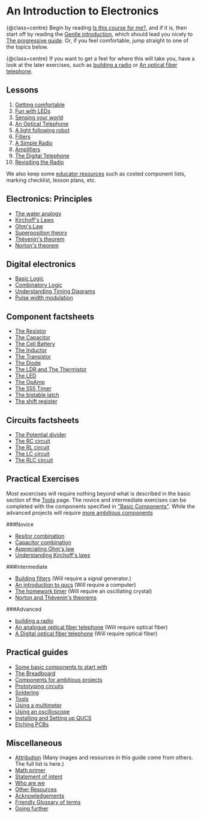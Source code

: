 An Introduction to Electronics
==============================
{@class=centre}
Begin by reading [Is this course for me?](target_audience.html), and if it is, then start off by reading the [Gentle introduction](gentle.html), which should lead you nicely to [The progressive guide](progressive_guide.html). Or, if you feel comfortable, jump straight to one of the topics below.

{@class=centre}
If you want to get a feel for where this will take you, have a look at the later exercises, such as [building a radio](building_a_radio.html) or [An optical fiber telephone](fiber_telephone.html).

Lessons
-------

1. [Getting comfortable](lesson1.html)
2. [Fun with LEDs](lesson2.html)
3. [Sensing your world](lesson3.html)
4. [An Optical Telephone](lesson4.html)
5. [A light following robot](lesson5.html)
6. [Filters](lesson6.html)
7. [A Simple Radio](lesson7.html)
8. [Amplifiers](lesson8.html)
9. [The Digital Telephone](lesson9.html)
10. [Revisiting the Radio](lesson10.html)

We also keep some [educator resources](educator_lessons.html) such as costed component lists, marking checklist, lesson plans, etc.

Electronics: Principles
-----------------------

 + [The water analogy](water_analogy.html)
 + [Kirchoff's Laws](kirchoffs.html)
 + [Ohm's Law](ohm.html)
 + [Superposition theory](superposition.html)
 + [Th&eacute;venin's theorem](tev.html)
 + [Norton's theorem](norton_theorem.html)

Digital electronics
-------------------

 + [Basic Logic](basic_logic.html)
 + [Combinatory Logic](combinatory_logic.html)
 + [Understanding Timing Diagrams](timing_diagrams.html)
 + [Pulse width modulation](pwm.html)

Component factsheets
--------------------

 + [The Resistor](resistor.html)
 + [The Capacitor](capacitor.html)
 + [The Cell Battery](battery.html)
 + [The Inductor](inductor.html)
 + [The Transistor](transistor.html)
 + [The Diode](diode.html)
 + [The LDR and The Thermistor](ldr_thermistor.html)
 + [The LED](led.html)
 + [The OpAmp](opamp.html)
 + [The 555 Timer](555.html)
 + [The bistable latch](bistable_latch.html)
 + [The shift register](shift_register.html)


Circuits factsheets
-------------------

 + [The Potential divider](potential_divider.html)
 + [The RC circuit](rc.html)
 + [The RL circuit](rl.html)
 + [The LC circuit](lc.html)
 + [The RLC circuit](rlc.html)

Practical Exercises
-------------------
Most excercises will require nothing beyond what is described in the basic section of the [Tools](tools.html) page. The novice and intermediate exercises can be completed with the components specified in ["Basic Components"](components_basic.html). While the advanced projects will require [more ambitious components](components_ambitious.html) 

###Novice
 + [Resitor combination](resistor_combination.html)
 + [Capacitor combination](capacitor_combination.html)
 + [Appreciating Ohm's law](ohms_law_ex.html)
 + [Understanding Kirchoff's laws](kirchoff_ex.html)

###Intermediate
 + [Building filters](building_filters.html) (Will require a signal generator.)
 + [An introduction to qucs](qucs_first_setps.html) (Will require a computer)
 + [The homework timer](homework_timer.html) (Will require an oscillating crystal)
 + [Norton and Th&eacute;venin's theorems](norton_thevenin_ex.html)
 
###Advanced
 + [building a radio](building_a_radio.html)
 + [An analogue optical fiber telephone](fiber_telephone.html) (Will require optical fiber)
 + [A Digital optical fiber telephone](digital_telephone.html) (Will require optical fiber)

Practical guides
----------------
 
 + [Some basic components to start with](components_basic.html)
 + [The Breadboard](breadboard.html)
 + [Components for ambitious projects](components_ambitious.html)
 + [Prototyping circuits](proto_circuits.html)
 + [Soldering](soldering.html)
 + [Tools](tools.html)
 + [Using a multimeter](using_multimeter.html)
 + [Using an oscilloscope](using_oscilloscope.html)
 + [Installing and Setting up QUCS](qucs.html)
 + [Etching PCBs](etching_pcb.html)

Miscellaneous
-------------

 + [Attribution](attribution.html) (Many images and resources in this guide come from others. The full list is here.)
 + [Math primer](math_primer.html)
 + [Statement of intent](intent.html)
 + [Who are we](who.html)
 + [Other Resources](resources.html)
 + [Acknowledgements](acknowledgements.html)
 + [Friendly Glossary of terms](glossary.html)
 + [Going further](further.html)
